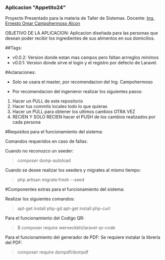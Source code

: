 ### Aplicacion "Appetito24"
Proyecto Presentado para la materia de Taller de Sistemas.
Docente: <a href="https://github.com/ernestomar">Ing. Ernesto Omar Campohermoso Alcon</a>

OBJETIVO DE LA APLICACION:
	Aplicacion diseñada para las personas que desean poder recibir los ingredientes de sus alimentos en sus domicilios.


##Tags:
- v0.0.2: Version donde estan mas campos pero faltan arrreglos minimos
- v0.0.1: Version donde sirve el login y el registro por defecto de Laravel.

#Aclaraciones:
- Solo se usara el master, por recomendacion del Ing. Campohermoso

- Por recomendacion del ingenieror realizar los siguientes pasos:

<ol>
<li>Hacer un PULL de este repositorio</li>
<li>Hacer tus commits locales todo lo que quieras</li>
<li>Hacer un PULL para obtener los ultimos cambios OTRA VEZ</li>
<li>RECIEN Y SOLO RECIEN hacer el PUSH de los cambios realizados por cada persona</li>
</ol>

#Requisitos para el funcionamiento del sistema:

Comandos requeridos en caso de fallas:

Cuando no reconozco un seeder:
>composer dump-autoload

Cuando se desee realizar los seeders y migrates al mismo tiempo:
>php artisan migrate:fresh --seed

#Componentes extras para el funcionamiento del sistema:

Realizar los siguientes comandos: 

>apt-get install php-gd
>apt-get install php-curl

Para el funcionamiento del Codigo QR:
>$ composer require werneckbh/laravel-qr-code

Para el funcionamiento del generador de PDF:
Se requiere instalar la librería del PDF:
>composer require dompdf/dompdf
